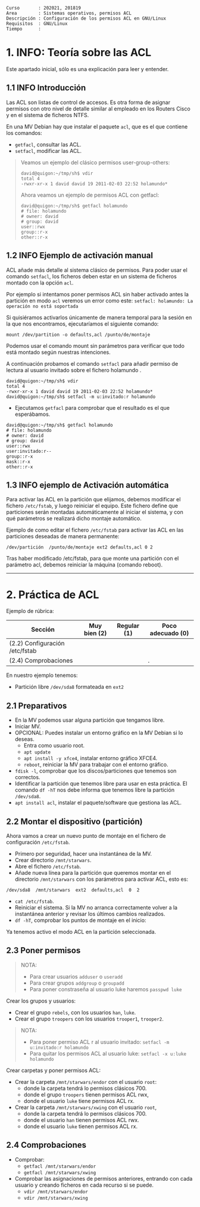 
```
Curso       : 202021, 201819
Area        : Sistemas operativos, permisos ACL
Descripción : Configuración de los permisos ACL en GNU/Linux
Requisitos  : GNU/Linux
Tiempo      :
```

# 1. INFO: Teoría sobre las ACL

Este apartado inicial, sólo es una explicación para leer y entender.

## 1.1 INFO Introducción

Las ACL son listas de control de accesos. Es otra forma de asignar permisos con otro nivel de detalle similar al empleado en los Routers Cisco y en el sistema de ficheros NTFS.

En una MV Debian hay que instalar el paquete `acl`, que es el que contiene los comandos:
* `getfacl`, consultar las ACL.
* `setfacl`, modificar las ACL.

> Veamos un ejemplo del clásico permisos user-group-others:
> ```
> david@quigon:~/tmp/sh$ vdir
> total 4
> -rwxr-xr-x 1 david david 19 2011-02-03 22:52 holamundo*
> ```
>
> Ahora veamos un ejemplo de permisos ACL con getfacl:
> ```
> david@quigon:~/tmp/sh$ getfacl holamundo
> # file: holamundo
> # owner: david
> # group: david
> user::rwx
> group::r-x
> other::r-x
> ```

## 1.2 INFO Ejemplo de activación manual

ACL añade más detalle al sistema clásico de permisos.
Para poder usar el comando `setfacl`, los ficheros deben estar en un sistema de ficheros montado con la opción `acl`.

Por ejemplo si intentamos poner permisos ACL sin haber activado antes la partición en modo `acl` veremos un error como este:  `setfacl: holamundo: La operación no está soportada`

Si quisiéramos activarlos únicamente de manera temporal para
la sesión en la que nos encontramos, ejecutaríamos el siguiente comando:

```
mount /dev/partition -o defaults,acl /punto/de/montaje
```

Podemos usar el comando mount sin parámetros para verificar que todo está montado según nuestras intenciones.

A continuación probamos el comando `setfacl` para añadir permiso de lectura
al usuario invitado sobre el fichero holamundo .

```
david@quigon:~/tmp/sh$ vdir
total 4
-rwxr-xr-x 1 david david 19 2011-02-03 22:52 holamundo*
david@quigon:~/tmp/sh$ setfacl -m u:invitado:r holamundo
```

* Ejecutamos `getfacl` para comprobar que el resultado es el que esperábamos.

```
david@quigon:~/tmp/sh$ getfacl holamundo
# file: holamundo
# owner: david
# group: david
user::rwx
user:invitado:r--
group::r-x
mask::r-x
other::r-x
```

## 1.3 INFO ejemplo de Activación automática

Para activar las ACL en la partición que elijamos, debemos modificar
el fichero `/etc/fstab`, y luego reiniciar el equipo. Este fichero define que
particiones serán montadas automáticamente al iniciar el sistema, y con
qué parámetros se realizará dicho montaje automático.

Ejemplo de como editar el fichero `/etc/fstab` para activar las ACL en las particiones deseadas de manera permanente:

`/dev/partición  /punto/de/montaje ext2 defaults,acl 0 2`

Tras haber modificado /etc/fstab, para que monte una partición con el parámetro acl, debemos reiniciar la máquina (comando reboot).

---

# 2. Práctica de ACL

Ejemplo de rúbrica:

| Sección                  | Muy bien (2) | Regular (1) | Poco adecuado (0) |
| ------------------------ | ------------ | ----------- | ----------------- |
| (2.2) Configuración /etc/fstab | | | |
| (2.4) Comprobaciones | | | .|

En nuestro ejemplo tenemos:
* Partición libre `/dev/sda8` formateada en `ext2`

## 2.1 Preparativos

* En la MV podemos usar alguna partición que tengamos libre.
* Iniciar MV.
* OPCIONAL: Puedes instalar un entorno gráfico en la MV Debian si lo deseas.
    * Entra como usuario root.
    * `apt update`
    * `apt install -y xfce4`, instalar entorno gráfico XFCE4.
    * `reboot`, reiniciar la MV para trabajar con el entorno gráfico.
* `fdisk -l`, comprobar que los discos/particiones que tenemos son correctos.
* Identificar la partición que tenemos libre para usar en esta práctica. El comando `df -hT` nos debe informa que tenemos libre la partición `/dev/sda8`.
* `apt install acl`, instalar el paquete/software que gestiona las ACL.

## 2.2 Montar el dispositivo (partición)

Ahora vamos a crear un nuevo punto de montaje en el fichero de configuración `/etc/fstab`.

* Primero por seguridad, hacer una instantánea de la MV.
* Crear directorio `/mnt/starwars`.
* Abre el fichero `/etc/fstab`.
* Añade nueva línea para la partición que queremos montar en el directorio `/mnt/starwars` con los parámetros para activar ACL, esto es:

```
/dev/sda8  /mnt/starwars  ext2  defaults,acl  0  2
```

* `cat /etc/fstab`.
* Reiniciar el sistema. Si la MV no arranca correctamente volver a la instantánea
anterior y revisar los últimos cambios realizados.
* `df -hT`, comprobar los puntos de montaje en el inicio:

Ya tenemos activo el modo ACL en la partición seleccionada.

## 2.3 Poner permisos

> NOTA:
>
> * Para crear usuarios `adduser` o `useradd`
> * Para crear grupos `addgroup` o `groupadd`
> * Para poner constraseña al usuario luke haremos `passpwd luke`

Crear los grupos y usuarios:
* Crear el grupo `rebels`, con los usuarios `han`, `luke`.
* Crear el grupo `troopers` con los usuarios `trooper1`, `trooper2`.

> NOTA:
>
> * Para poner permiso ACL r al usuario invitado: `setfacl -m u:invitado:r holamundo`
> * Para quitar los permisos ACL al usuario luke: `setfacl -x u:luke holamundo`

Crear carpetas y poner permisos ACL:
* Crear la carpeta `/mnt/starwars/endor` con el usuario `root`:
    * donde la carpeta tendrá lo permisos clásicos 700.
    * donde el grupo `troopers` tienen permisos ACL rwx,
    * donde el usuario `luke` tiene permisos ACL rx.
* Crear la carpeta `/mnt/starwars/xwing` con el usuario `root`,
    * donde la carpeta tendrá lo permisos clásicos 700.
    * donde el usuario `han` tienen permisos ACL rwx.
    * donde el usuario `luke` tienen permisos ACL rx.

## 2.4 Comprobaciones

* Comprobar:
    * `getfacl /mnt/starwars/endor`
    * `getfacl /mnt/starwars/xwing`
* Comprobar las asignaciones de permisos anteriores, entrando con cada usuario y
creando ficheros en cada recurso si se puede.
    * `vdir /mnt/starwars/endor`
    * `vdir /mnt/starwars/xwing`
